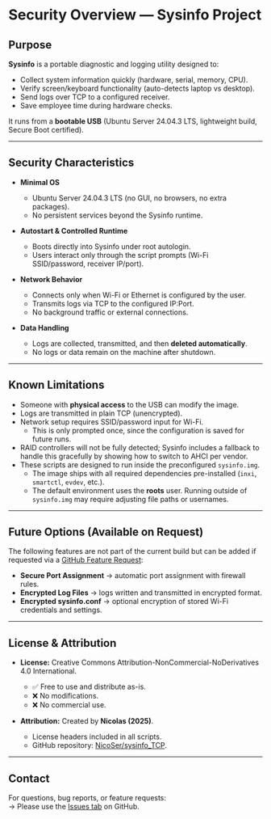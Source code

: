# Security Overview — Sysinfo Project

## Purpose
**Sysinfo** is a portable diagnostic and logging utility designed to:
- Collect system information quickly (hardware, serial, memory, CPU).
- Verify screen/keyboard functionality (auto-detects laptop vs desktop).
- Send logs over TCP to a configured receiver.
- Save employee time during hardware checks.

It runs from a **bootable USB** (Ubuntu Server 24.04.3 LTS, lightweight build, Secure Boot certified).

---

## Security Characteristics

- **Minimal OS**  
  - Ubuntu Server 24.04.3 LTS (no GUI, no browsers, no extra packages).  
  - No persistent services beyond the Sysinfo runtime.  

- **Autostart & Controlled Runtime**  
  - Boots directly into Sysinfo under root autologin.  
  - Users interact only through the script prompts (Wi-Fi SSID/password, receiver IP/port).  

- **Network Behavior**  
  - Connects only when Wi-Fi or Ethernet is configured by the user.  
  - Transmits logs via TCP to the configured IP:Port.  
  - No background traffic or external connections.  

- **Data Handling**  
  - Logs are collected, transmitted, and then **deleted automatically**.  
  - No logs or data remain on the machine after shutdown.  

---

## Known Limitations

- Someone with **physical access** to the USB can modify the image.  
- Logs are transmitted in plain TCP (unencrypted).  
- Network setup requires SSID/password input for Wi-Fi.  
  - This is only prompted once, since the configuration is saved for future runs.  
- RAID controllers will not be fully detected; Sysinfo includes a fallback to handle this gracefully by showing how to switch to AHCI per vendor.  
- These scripts are designed to run inside the preconfigured `sysinfo.img`.  
  - The image ships with all required dependencies pre-installed (`inxi`, `smartctl`, `evdev`, etc.).  
  - The default environment uses the **roots** user. Running outside of `sysinfo.img` may require adjusting file paths or usernames.  

---


## Future Options (Available on Request)

The following features are not part of the current build but can be added if requested via a [GitHub Feature Request](../../issues):

- **Secure Port Assignment** → automatic port assignment with firewall rules.  
- **Encrypted Log Files** → logs written and transmitted in encrypted format.  
- **Encrypted sysinfo.conf** → optional encryption of stored Wi-Fi credentials and settings.  

---

## License & Attribution

- **License:** Creative Commons Attribution-NonCommercial-NoDerivatives 4.0 International.  
  - ✅ Free to use and distribute as-is.  
  - ❌ No modifications.  
  - ❌ No commercial use.  

- **Attribution:** Created by **Nicolas (2025)**.  
  - License headers included in all scripts.  
  - GitHub repository: [NicoSer/sysinfo_TCP](https://github.com/NicoSer/sysinfo_TCP).  

---

## Contact
For questions, bug reports, or feature requests:  
→ Please use the [Issues tab](../../issues) on GitHub.  
